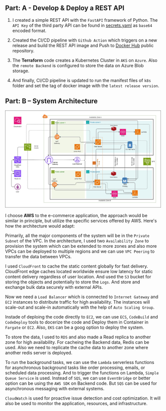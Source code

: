 ## Part: A - Develop & Deploy a REST API
1. I created a simple REST API with the `FastAPI` framework of Python. The `API Key` of the third party API can be found in [secrets.yaml](./k8s/secrets.yaml) as `base64` encoded format.

2. Created the CI/CD pipeline with `Github Action` which triggers on a new release and build the REST API image and Push to [Docker Hub](https://hub.docker.com/r/shazolkh/bs-test) public repository.

3. The **Terraform** code creates a Kubernetes Cluster in `AKS` on `Azure`. Also the `remote Backend` is configured to store the data on Azure Blob storage.

4. And finally, CI/CD pipeline is updated to run the manifest files of `k8s` folder and set the tag of docker image with the `latest release version`.

## Part: B – System Architecture

![System Architecture](./SystemArchitecture/ecommerce-arch.jpg)

I choose **AWS** to the e-commerce application, the approach would be similar in principle, but utilize the specific services offered by AWS. Here's how the architecture would adapt:

Primarily, all the major components of the system will be in the `Private Subnet` of the VPC. In the architecture, I used two `Availability Zone` to provision the system which can be extended to more zones and also more VPCs can be deployed to multiple regions and we can use `VPC Peering` to transfer the data between VPCs.


I used `CloudFront` to cache the static content globally for fast delivery. CloudFront edge caches located worldwide ensure low latency for static content delivery regardless of user location. And used the `S3` bucket for storing the objects and potentially to store the `Logs`. And store and exchange bulk data securely with external APIs.

Now we need a `Load Balancer` which is connected to `Internet Gateway` and `EC2` instances to distribute traffic for high availability. The instances will scale-out and scale-in automatically with the help of `Auto Scaling Group`. 

Instade of deploing the code directly to `EC2`, we can use `ECS`, `CodeBuild` and `CodeDeploy` tools to docerize the code and Deploy them in Container in `Fargate` or `EC2`. Also, `EKS` can be a goog option to deploy the system.

To store the data, I used to `RDS` and also made a Read replica to another zone for high availability. For cacheing the Backend data, Redis can be used. Also we need to replicate the cache data to another zone where another redis server is deployed.

To run the background tasks, we can use the `Lambda` serverless functions for asynchronous background tasks like order processing, emails, or scheduled data processing. And to trigger the functions on Lambda, `Simple Queue Service` is used. Instead of `SQS`, we can use `EventBridge` or better option can be using the `AWS SDK` on Backend code. But `SQS` can be used for asynchronous messaging with external systems. 

`CloudWatch` is used for proactive issue detection and cost optimization. It will also be used to monitor the application, resources, and infrastructure. 
